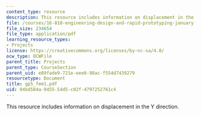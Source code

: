 ```yaml
---
content_type: resource
description: This resource includes information on displacement in the Y direction.
file: /courses/16-810-engineering-design-and-rapid-prototyping-january-iap-2005/04bd584a945554d5c02f4797252761c4_gp5_fem1.pdf
file_size: 234654
file_type: application/pdf
learning_resource_types:
- Projects
license: https://creativecommons.org/licenses/by-nc-sa/4.0/
ocw_type: OCWFile
parent_title: Projects
parent_type: CourseSection
parent_uid: e89fade9-721e-eee0-98ac-f554d7439279
resourcetype: Document
title: gp5_fem1.pdf
uid: 04bd584a-9455-54d5-c02f-4797252761c4
---
```

This resource includes information on displacement in the Y direction.